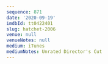 ```yaml
---
sequence: 871
date: '2020-09-19'
imdbId: tt0422401
slug: hatchet-2006
venue: null
venueNotes: null
medium: iTunes
mediumNotes: Unrated Director's Cut
---
```


